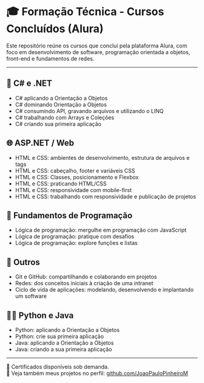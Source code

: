 # 🎓 Formação Técnica - Cursos Concluídos (Alura)

Este repositório reúne os cursos que concluí pela plataforma Alura, com foco em desenvolvimento de software, programação orientada a objetos, front-end e fundamentos de redes.

---

## 🧠 C# e .NET
- C# aplicando a Orientação a Objetos
- C# dominando Orientação a Objetos
- C# consumindo API, gravando arquivos e utilizando o LINQ
- C# trabalhando com Arrays e Coleções
- C# criando sua primeira aplicação

## 🌐 ASP.NET / Web
- HTML e CSS: ambientes de desenvolvimento, estrutura de arquivos e tags
- HTML e CSS: cabeçalho, footer e variáveis CSS
- HTML e CSS: Classes, posicionamento e Flexbox
- HTML e CSS: praticando HTML/CSS
- HTML e CSS: responsividade com mobile-first
- HTML e CSS: trabalhando com responsividade e publicação de projetos

## 🧪 Fundamentos de Programação
- Lógica de programação: mergulhe em programação com JavaScript
- Lógica de programação: pratique com desafios
- Lógica de programação: explore funções e listas

## 🚀 Outros
- Git e GitHub: compartilhando e colaborando em projetos
- Redes: dos conceitos iniciais à criação de uma intranet
- Ciclo de vida de aplicações: modelando, desenvolvendo e implantando um software

## 👨‍💻 Python e Java
- Python: aplicando a Orientação a Objetos
- Python: crie sua primeira aplicação
- Java: aplicando a Orientação a Objetos
- Java: criando a sua primeira aplicação

---

🔗 Certificados disponíveis sob demanda.  
📌 Veja também meus projetos no perfil: [github.com/JoaoPauloPinheiroM](https://github.com/JoaoPauloPinheiroM)

